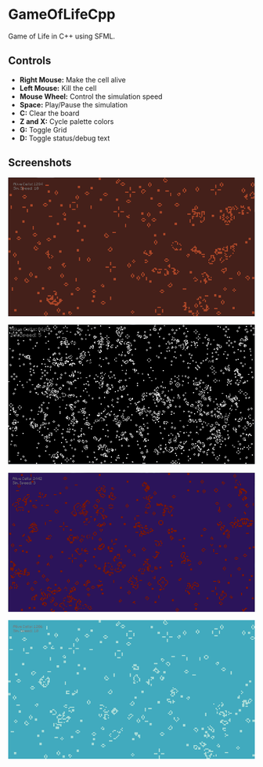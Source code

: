 # GameOfLifeCpp
Game of Life in C++ using SFML.

## Controls
* **Right Mouse:** Make the cell alive
* **Left Mouse:** Kill the cell
* **Mouse Wheel:** Control the simulation speed
* **Space:** Play/Pause the simulation
* **C:** Clear the board
* **Z and X:** Cycle palette colors
* **G:** Toggle Grid
* **D:** Toggle status/debug text


## Screenshots
![1st image](screenshots/1.png "")

![2nd image](screenshots/2.png "")

![3rd image](screenshots/3.png "")

![4th image](screenshots/4.png "")
